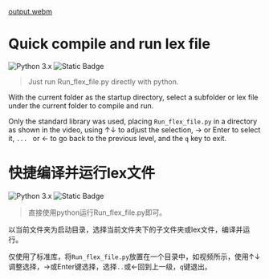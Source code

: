 [output.webm](https://github.com/Menghuan1918/Useful-Tools/assets/122662527/b1cb4a9f-8060-4f24-90f4-4336e6df25f8)

# Quick compile and run lex file
![Python 3.x](https://img.shields.io/badge/Python-3.X-blue) ![Static Badge](https://img.shields.io/badge/No%20external%20libraries-green)

> Just run Run_flex_file.py directly with python.

With the current folder as the startup directory, select a subfolder or lex file under the current folder to compile and run.

Only the standard library was used, placing `Run_flex_file.py` in a directory as shown in the video, using ↑↓ to adjust the selection, → or Enter to select it, `... ` or ← to go back to the previous level, and the `q` key to exit.


# 快捷编译并运行lex文件
![Python 3.x](https://img.shields.io/badge/Python-3.X-blue) ![Static Badge](https://img.shields.io/badge/%E4%B8%8D%E9%9C%80%E8%A6%81%E5%A4%96%E9%83%A8%E5%BA%93-green)

> 直接使用python运行Run_flex_file.py即可。

以当前文件夹为启动目录，选择当前文件夹下的子文件夹或lex文件，编译并运行。

仅使用了标准库，将`Run_flex_file.py`放置在一个目录中，如视频所示，使用↑↓调整选择，→或Enter键选择，选择`..`或←回到上一级，`q`键退出。